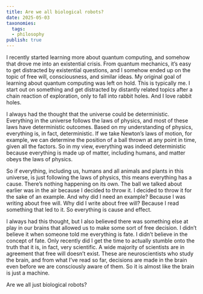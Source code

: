 ```yaml
---
title: Are we all biological robots?
date: 2025-05-03
taxonomies:
  tags:
  - philosophy
publish: true
---
```


I recently started learning more about quantum computing, and somehow that drove me into an existential crisis. From quantum mechanics, it’s easy to get distracted by existential questions, and I somehow ended up on the topic of free will, consciousness, and similar ideas. My original goal of learning about quantum computing was left on hold. This is typically me. I start out on something and get distracted by distantly related topics after a chain reaction of exploration, only to fall into rabbit holes. And I love rabbit holes.

I always had the thought that the universe could be deterministic. Everything in the universe follows the laws of physics, and most of these laws have deterministic outcomes. Based on my understanding of physics, everything is, in fact, deterministic. If we take Newton’s laws of motion, for example, we can determine the position of a ball thrown at any point in time, given all the factors. So in my view, everything was indeed deterministic because everything is made up of matter, including humans, and matter obeys the laws of physics.

So if everything, including us, humans and all animals and plants in this universe, is just following the laws of physics, this means everything has a cause. There’s nothing happening on its own. The ball we talked about earlier was in the air because I decided to throw it. I decided to throw it for the sake of an example. And why did I need an example? Because I was writing about free will. Why did I write about free will? Because I read something that led to it. So everything is cause and effect.

I always had this thought, but I also believed there was something else at play in our brains that allowed us to make some sort of free decision. I didn’t believe it when someone told me everything is fate. I didn’t believe in the concept of fate. Only recently did I get the time to actually stumble onto the truth that it is, in fact, very scientific. A wide majority of scientists are in agreement that free will doesn’t exist. These are neuroscientists who study the brain, and from what I’ve read so far, decisions are made in the brain even before we are consciously aware of them. So it is almost like the brain is just a machine.

Are we all just biological robots?
